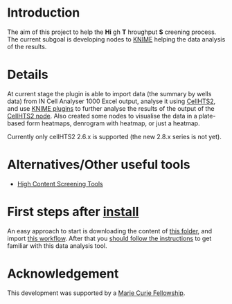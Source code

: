 # Introduction #

The aim of this project to help the **Hi** gh **T** hroughput **S** creening process. The current subgoal is developing nodes to [KNIME](http://knime.org/) helping the data analysis of the results.

# Details #

At current stage the plugin is able to import data (the summary by wells data) from IN Cell Analyser 1000 Excel output, analyse it using [CellHTS2](http://www.dkfz.de/signaling/cellHTS/), and use [KNIME plugins](http://knime.org/) to further analyse the results of the output of the [CellHTS2 node](CellHTS2Node.md). Also created some nodes to visualise the data in a plate-based form heatmaps, denrogram with heatmap, or just a heatmap.

Currently only cellHTS2 2.6.x is supported (the new 2.8.x series is not yet).

# Alternatives/Other useful tools #

  * [High Content Screening Tools](http://tech.knime.org/community/hcs-tools)

# First steps after [install](Install.md) #
An easy approach to start is downloading the content of [this folder](http://hits.googlecode.com/svn/ie.tcd.imm.knime.test/trunk/testdata/plate8/), and import [this workflow](http://hits.googlecode.com/svn/ie.tcd.imm.knime.test/trunk/testdata/workflows/sampleCellHTS2/sample1.zip). After that you [should follow the instructions](http://hits.googlecode.com/svn/ie.tcd.imm.knime.test/trunk/testdata/workflows/sampleCellHTS2/readme.txt) to get familiar with this data analysis tool.

# Acknowledgement #

This development was supported by a [Marie Curie Fellowship](http://cordis.europa.eu/improving/fellowships/home.htm).
